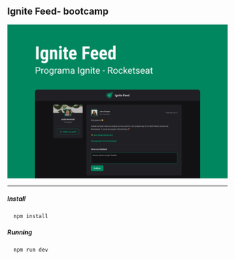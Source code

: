 ## Ignite Feed- bootcamp

![Ignite Feed](./src/assets/capa.png "Ignite Feed")

---
##### Install 
```bash
  npm install
```
##### Running 
```bash
  npm run dev
```
